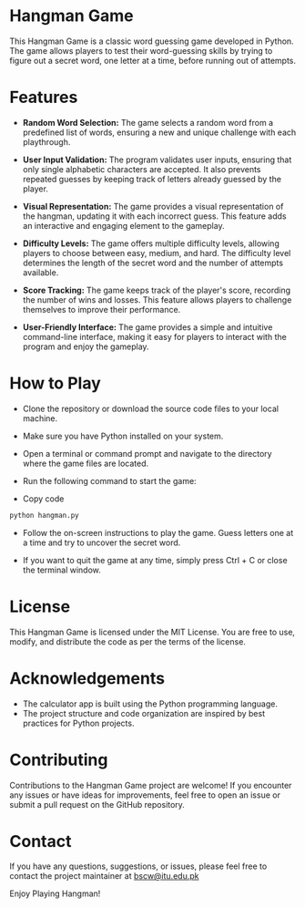 # Hangman Game
This Hangman Game is a classic word guessing game developed in Python. The game allows players to test their word-guessing skills by trying to figure out a secret word, one letter at a time, before running out of attempts.

# Features
- **Random Word Selection:** The game selects a random word from a predefined list of words, ensuring a new and unique challenge with each playthrough.

- **User Input Validation:** The program validates user inputs, ensuring that only single alphabetic characters are accepted. It also prevents repeated guesses by keeping track of letters already guessed by the player.

- **Visual Representation:** The game provides a visual representation of the hangman, updating it with each incorrect guess. This feature adds an interactive and engaging element to the gameplay.

- **Difficulty Levels:** The game offers multiple difficulty levels, allowing players to choose between easy, medium, and hard. The difficulty level determines the length of the secret word and the number of attempts available.

- **Score Tracking:** The game keeps track of the player's score, recording the number of wins and losses. This feature allows players to challenge themselves to improve their performance.

- **User-Friendly Interface:** The game provides a simple and intuitive command-line interface, making it easy for players to interact with the program and enjoy the gameplay.

# How to Play
- Clone the repository or download the source code files to your local machine.

- Make sure you have Python installed on your system.

- Open a terminal or command prompt and navigate to the directory where the game files are located.

- Run the following command to start the game:

- Copy code
 ```python
 python hangman.py
 ```
- Follow the on-screen instructions to play the game. Guess letters one at a time and try to uncover the secret word.

- If you want to quit the game at any time, simply press Ctrl + C or close the terminal window.

# License
This Hangman Game is licensed under the MIT License. You are free to use, modify, and distribute the code as per the terms of the license.

# Acknowledgements
- The calculator app is built using the Python programming language.
- The project structure and code organization are inspired by best practices for Python projects. 

# Contributing
Contributions to the Hangman Game project are welcome! If you encounter any issues or have ideas for improvements, feel free to open an issue or submit a pull request on the GitHub repository.

# Contact
If you have any questions, suggestions, or issues, please feel free to contact the project maintainer at bscw@itu.edu.pk

Enjoy Playing Hangman!
